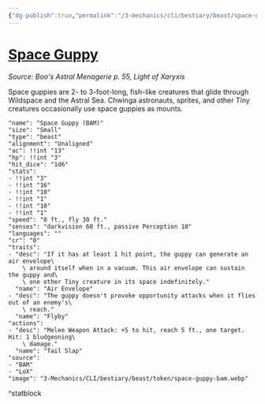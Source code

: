 ```yaml
---
{"dg-publish":true,"permalink":"/3-mechanics/cli/bestiary/beast/space-guppy-bam/","tags":["ttrpg-cli/compendium/src/5e/bam","ttrpg-cli/monster/cr/0","ttrpg-cli/monster/size/small","ttrpg-cli/monster/type/beast"],"created":"2025-02-22T12:02:28.032-05:00","updated":"2025-02-26T17:46:10.854-05:00"}
---
```


# [Space Guppy](3-Mechanics/CLI/bestiary/beast/space-guppy-bam.md)
*Source: Boo's Astral Menagerie p. 55, Light of Xaryxis*  

Space guppies are 2- to 3-foot-long, fish-like creatures that glide through Wildspace and the Astral Sea. Chwinga astronauts, sprites, and other Tiny creatures occasionally use space guppies as mounts.

```statblock
"name": "Space Guppy (BAM)"
"size": "Small"
"type": "beast"
"alignment": "Unaligned"
"ac": !!int "13"
"hp": !!int "3"
"hit_dice": "1d6"
"stats":
- !!int "3"
- !!int "16"
- !!int "10"
- !!int "1"
- !!int "10"
- !!int "1"
"speed": "0 ft., fly 30 ft."
"senses": "darkvision 60 ft., passive Perception 10"
"languages": ""
"cr": "0"
"traits":
- "desc": "If it has at least 1 hit point, the guppy can generate an air envelope\
    \ around itself when in a vacuum. This air envelope can sustain the guppy and\
    \ one other Tiny creature in its space indefinitely."
  "name": "Air Envelope"
- "desc": "The guppy doesn't provoke opportunity attacks when it flies out of an enemy's\
    \ reach."
  "name": "Flyby"
"actions":
- "desc": "Melee Weapon Attack: +5 to hit, reach 5 ft., one target. Hit: 1 bludgeoning\
    \ damage."
  "name": "Tail Slap"
"source":
- "BAM"
- "LoX"
"image": "3-Mechanics/CLI/bestiary/beast/token/space-guppy-bam.webp"
```
^statblock